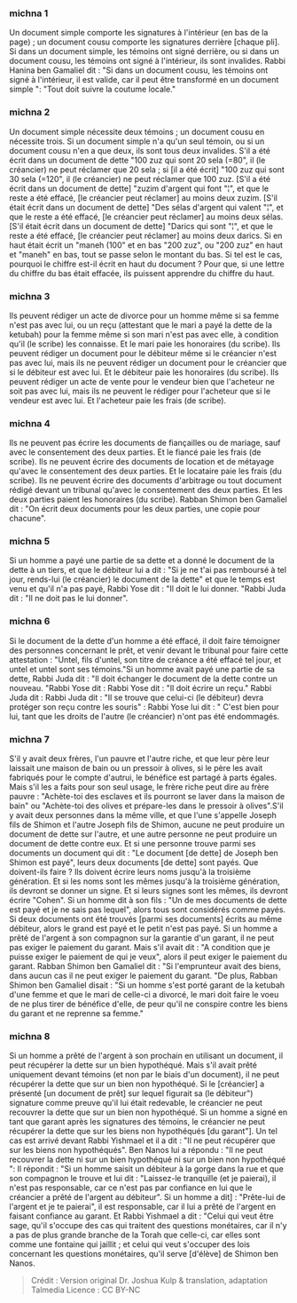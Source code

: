 
### michna 1
Un document simple comporte les signatures à l'intérieur (en bas de la page) ; un document cousu comporte les signatures derrière [chaque pli]. Si dans un document simple, les témoins ont signé derrière, ou si dans un document cousu, les témoins ont signé à l'intérieur, ils sont invalides. Rabbi Hanina ben Gamaliel dit :  "Si dans un document cousu, les témoins ont signé à l'intérieur, il est valide, car il peut être transformé en un document simple ":  "Tout doit suivre la coutume locale."

### michna 2
Un document simple nécessite deux témoins ; un document cousu en nécessite trois. Si un document simple n'a qu'un seul témoin, ou si un document cousu n'en a que deux, ils sont tous deux invalides. S'il a été écrit dans un document de dette  "100 zuz qui sont 20 sela (=80", il (le créancier) ne peut réclamer que 20 sela ; si [il a été écrit] "100 zuz qui sont 30 sela (=120", il (le créancier) ne peut réclamer que 100 zuz. [S'il a été écrit dans un document de dette] "zuzim d'argent qui font "¦", et que le reste a été effacé, [le créancier peut réclamer] au moins deux zuzim. [S'il était écrit dans un document de dette] "Des sélas d'argent qui valent "¦", et que le reste a été effacé, [le créancier peut réclamer] au moins deux sélas. [S'il était écrit dans un document de dette] "Darics qui sont "¦", et que le reste a été effacé, [le créancier peut réclamer] au moins deux darics. Si en haut était écrit un "maneh (100" et en bas "200 zuz", ou "200 zuz" en haut et "maneh" en bas, tout se passe selon le montant du bas. Si tel est le cas, pourquoi le chiffre est-il écrit en haut du document ? Pour que, si une lettre du chiffre du bas était effacée, ils puissent apprendre du chiffre du haut.

### michna 3
Ils peuvent rédiger un acte de divorce pour un homme même si sa femme n'est pas avec lui, ou un reçu (attestant que le mari a payé la dette de la ketubah) pour la femme même si son mari n'est pas avec elle, à condition qu'il (le scribe) les connaisse. Et le mari paie les honoraires (du scribe). Ils peuvent rédiger un document pour le débiteur même si le créancier n'est pas avec lui, mais ils ne peuvent rédiger un document pour le créancier que si le débiteur est avec lui. Et le débiteur paie les honoraires (du scribe). Ils peuvent rédiger un acte de vente pour le vendeur bien que l'acheteur ne soit pas avec lui, mais ils ne peuvent le rédiger pour l'acheteur que si le vendeur est avec lui. Et l'acheteur paie les frais (de scribe).

### michna 4
Ils ne peuvent pas écrire les documents de fiançailles ou de mariage, sauf avec le consentement des deux parties. Et le fiancé paie les frais (de scribe). Ils ne peuvent écrire des documents de location et de métayage qu'avec le consentement des deux parties. Et le locataire paie les frais (du scribe). Ils ne peuvent écrire des documents d'arbitrage ou tout document rédigé devant un tribunal qu'avec le consentement des deux parties. Et les deux parties paient les honoraires (du scribe). Rabban Shimon ben Gamaliel dit :  "On écrit deux documents pour les deux parties, une copie pour chacune".

### michna 5
Si un homme a payé une partie de sa dette et a donné le document de la dette à un tiers, et que le débiteur lui a dit : "Si je ne t'ai pas remboursé à tel jour, rends-lui (le créancier) le document de la dette" et que le temps est venu et qu'il n'a pas payé, Rabbi Yose dit :  "Il doit le lui donner. "Rabbi Juda dit :  "Il ne doit pas le lui donner".

### michna 6
Si le document de la dette d'un homme a été effacé, il doit faire témoigner des personnes concernant le prêt, et venir devant le tribunal pour faire cette attestation : "Untel, fils d'untel, son titre de créance a été effacé tel jour, et untel et untel sont ses témoins."Si un homme avait payé une partie de sa dette, Rabbi Juda dit :  "Il doit échanger le document de la dette contre un nouveau. "Rabbi Yose dit :  Rabbi Yose dit : "Il doit écrire un reçu." Rabbi Juda dit :  Rabbi Juda dit : "Il se trouve que celui-ci (le débiteur) devra protéger son reçu contre les souris" :  Rabbi Yose lui dit : " C'est bien pour lui, tant que les droits de l'autre (le créancier) n'ont pas été endommagés.

### michna 7
S'il y avait deux frères, l'un pauvre et l'autre riche, et que leur père leur laissait une maison de bain ou un pressoir à olives, si le père les avait fabriqués pour le compte d'autrui, le bénéfice est partagé à parts égales. Mais s'il les a faits pour son seul usage, le frère riche peut dire au frère pauvre : "Achète-toi des esclaves et ils pourront se laver dans la maison de bain" ou "Achète-toi des olives et prépare-les dans le pressoir à olives".S'il y avait deux personnes dans la même ville, et que l'une s'appelle Joseph fils de Shimon et l'autre Joseph fils de Shimon, aucune ne peut produire un document de dette sur l'autre, et une autre personne ne peut produire un document de dette contre eux. Et si une personne trouve parmi ses documents un document qui dit : "Le document [de dette] de Joseph ben Shimon est payé", leurs deux documents [de dette] sont payés. Que doivent-ils faire ?  Ils doivent écrire leurs noms jusqu'à la troisième génération. Et si les noms sont les mêmes jusqu'à la troisième génération, ils devront se donner un signe. Et si leurs signes sont les mêmes, ils devront écrire "Cohen". Si un homme dit à son fils : "Un de mes documents de dette est payé et je ne sais pas lequel", alors tous sont considérés comme payés. Si deux documents ont été trouvés [parmi ses documents] écrits au même débiteur, alors le grand est payé et le petit n'est pas payé. Si un homme a prêté de l'argent à son compagnon sur la garantie d'un garant, il ne peut pas exiger le paiement du garant. Mais s'il avait dit : "A condition que je puisse exiger le paiement de qui je veux", alors il peut exiger le paiement du garant. Rabban Shimon ben Gamaliel dit : "Si l'emprunteur avait des biens, dans aucun cas il ne peut exiger le paiement du garant. "De plus, Rabban Shimon ben Gamaliel disait :  "Si un homme s'est porté garant de la ketubah d'une femme et que le mari de celle-ci a divorcé, le mari doit faire le voeu de ne plus tirer de bénéfice d'elle, de peur qu'il ne conspire contre les biens du garant et ne reprenne sa femme."

### michna 8
Si un homme a prêté de l'argent à son prochain en utilisant un document, il peut récupérer la dette sur un bien hypothéqué. Mais s'il avait prêté uniquement devant témoins (et non par le biais d'un document), il ne peut récupérer la dette que sur un bien non hypothéqué. Si le [créancier] a présenté [un document de prêt] sur lequel figurait sa (le débiteur") signature comme preuve qu'il lui était redevable, le créancier ne peut recouvrer la dette que sur un bien non hypothéqué. Si un homme a signé en tant que garant après les signatures des témoins, le créancier ne peut récupérer la dette que sur les biens non hypothéqués [du garant"]. Un tel cas est arrivé devant Rabbi Yishmael et il a dit : "Il ne peut récupérer que sur les biens non hypothéqués". Ben Nanos lui a répondu :  "Il ne peut recouvrer la dette ni sur un bien hypothéqué ni sur un bien non hypothéqué ": Il répondit : "Si un homme saisit un débiteur à la gorge dans la rue et que son compagnon le trouve et lui dit : "Laissez-le tranquille (et je paierai), il n'est pas responsable, car ce n'est pas par confiance en lui que le créancier a prêté de l'argent au débiteur".  Si un homme a dit] : "Prête-lui de l'argent et je te paierai", il est responsable, car il lui a prêté de l'argent en faisant confiance au garant. Et Rabbi Yishmael a dit : "Celui qui veut être sage, qu'il s'occupe des cas qui traitent des questions monétaires, car il n'y a pas de plus grande branche de la Torah que celle-ci, car elles sont comme une fontaine qui jaillit ; et celui qui veut s'occuper des lois concernant les questions monétaires, qu'il serve [d'élève] de Shimon ben Nanos.

>Crédit : Version original Dr. Joshua Kulp & translation, adaptation Talmedia
>Licence : CC BY-NC